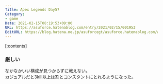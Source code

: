 ```yaml
---
Title: Apex Legends Day57
Category:
- game
Date: 2021-02-15T00:19:53+09:00
URL: https://asuforce.hatenablog.com/entry/2021/02/15/001953
EditURL: https://blog.hatena.ne.jp/asuforcegt/asuforce.hatenablog.com/atom/entry/26006613691726700
---
```


[:contents]

### 厳しい

なかなかいい構成が見つからずに戦えない。  
カジュアルだと3kill以上は割とコンスタントにとれるようになった。
